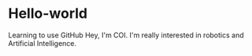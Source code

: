 # Hello-world
Learning to use GitHub
Hey, I'm COI. I'm really interested in robotics and Artificial Intelligence.
